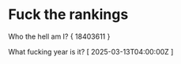 # Fuck the rankings

Who the hell am I?
{ 18403611 }

What fucking year is it?
[ 2025-03-13T04:00:00Z ]
